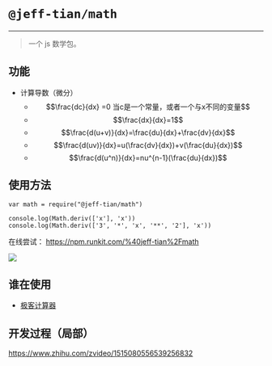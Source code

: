 # `@jeff-tian/math`

---

> 一个 js 数学包。

## 功能

- 计算导数（微分）
    - $$\frac{dc}{dx} =0 当c是一个常量，或者一个与x不同的变量$$
    - $$\frac{dx}{dx}=1$$
    - $$\frac{d(u+v)}{dx}=\frac{du}{dx}+\frac{dv}{dx}$$
    - $$\frac{d(uv)}{dx}=u(\frac{dv}{dx})+v(\frac{du}{dx})$$
    - $$\frac{d(u^n)}{dx}=nu^{n-1}(\frac{du}{dx})$$

## 使用方法

```
var math = require("@jeff-tian/math")

console.log(Math.deriv(['x'], 'x'))
console.log(Math.deriv(['3', '*', 'x', '**', '2'], 'x'))
```

在线尝试： https://npm.runkit.com/%40jeff-tian%2Fmath

![](![img.png](img.png))

## 谁在使用

- [极客计算器](https://jiy.azurewebsites.net/zh-CN/GeekCalculator?fns=base64%25252FWyJcXGZyYWN7ZFxcbGVmdCh4XjJcXHJpZ2h0KX17ZHh9IiwiXFxmcmFje2RcXGxlZnQoMnhcXHJpZ2h0KX17ZHh9IiwiXFxmcmFje2RcXGxlZnQoeF4zXFxyaWdodCl9e2R4fSIsIlxcZnJhY3tkXFxsZWZ0KHgreVxccmlnaHQpfXtkeH0iLCJcXGZyYWN7ZFxcbGVmdCgzeF4yXFxyaWdodCl9e2R4fSIsIlxcZnJhY3tkXFxsZWZ0KHgrM1xcbGVmdCh4K1xcbGVmdCh5KzJcXHJpZ2h0KVxccmlnaHQpXFxyaWdodCl9e2R4fSJd)


## 开发过程（局部）

https://www.zhihu.com/zvideo/1515080556539256832